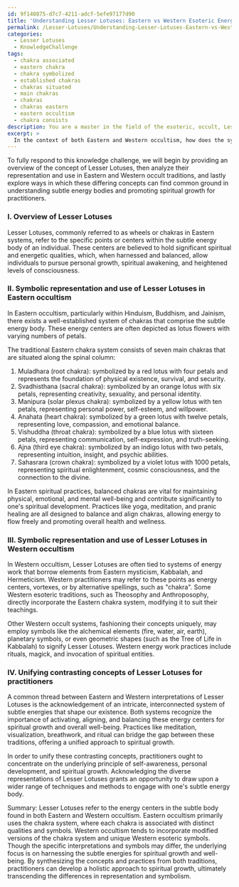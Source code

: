 ```yaml
---
id: 9f140875-d7c7-4211-adcf-5efe97177d90
title: 'Understanding Lesser Lotuses: Eastern vs Western Esoteric Energy Bodies'
permalink: /Lesser-Lotuses/Understanding-Lesser-Lotuses-Eastern-vs-Western-Esoteric-Energy-Bodies/
categories:
  - Lesser Lotuses
  - KnowledgeChallenge
tags:
  - chakra associated
  - eastern chakra
  - chakra symbolized
  - established chakras
  - chakras situated
  - main chakras
  - chakras
  - chakras eastern
  - eastern occultism
  - chakra consists
description: You are a master in the field of the esoteric, occult, Lesser Lotuses and Education. You are a writer of tests, challenges, books and deep knowledge on Lesser Lotuses for initiates and students to gain deep insights and understanding from. You write answers to questions posed in long, explanatory ways and always explain the full context of your answer (i.e., related concepts, formulas, examples, or history), as well as the step-by-step thinking process you take to answer the challenges. Be rigorous and thorough, and summarize the key themes, ideas, and conclusions at the end.
excerpt: > 
  In the context of both Eastern and Western occultism, how does the symbolic representation of Lesser Lotuses differ in their use and interpretation within specific spiritual practices, and how can these contrasting concepts be unified in the understanding of subtle energy bodies and spiritual growth for the practitioner?
---
```

To fully respond to this knowledge challenge, we will begin by providing an overview of the concept of Lesser Lotuses, then analyze their representation and use in Eastern and Western occult traditions, and lastly explore ways in which these differing concepts can find common ground in understanding subtle energy bodies and promoting spiritual growth for practitioners.

### I. Overview of Lesser Lotuses
Lesser Lotuses, commonly referred to as wheels or chakras in Eastern systems, refer to the specific points or centers within the subtle energy body of an individual. These centers are believed to hold significant spiritual and energetic qualities, which, when harnessed and balanced, allow individuals to pursue personal growth, spiritual awakening, and heightened levels of consciousness.

### II. Symbolic representation and use of Lesser Lotuses in Eastern occultism
In Eastern occultism, particularly within Hinduism, Buddhism, and Jainism, there exists a well-established system of chakras that comprise the subtle energy body. These energy centers are often depicted as lotus flowers with varying numbers of petals.

The traditional Eastern chakra system consists of seven main chakras that are situated along the spinal column:
1. Muladhara (root chakra): symbolized by a red lotus with four petals and represents the foundation of physical existence, survival, and security.
2. Svadhisthana (sacral chakra): symbolized by an orange lotus with six petals, representing creativity, sexuality, and personal identity.
3. Manipura (solar plexus chakra): symbolized by a yellow lotus with ten petals, representing personal power, self-esteem, and willpower.
4. Anahata (heart chakra): symbolized by a green lotus with twelve petals, representing love, compassion, and emotional balance.
5. Vishuddha (throat chakra): symbolized by a blue lotus with sixteen petals, representing communication, self-expression, and truth-seeking.
6. Ajna (third eye chakra): symbolized by an indigo lotus with two petals, representing intuition, insight, and psychic abilities.
7. Sahasrara (crown chakra): symbolized by a violet lotus with 1000 petals, representing spiritual enlightenment, cosmic consciousness, and the connection to the divine.

In Eastern spiritual practices, balanced chakras are vital for maintaining physical, emotional, and mental well-being and contribute significantly to one's spiritual development. Practices like yoga, meditation, and pranic healing are all designed to balance and align chakras, allowing energy to flow freely and promoting overall health and wellness.

### III. Symbolic representation and use of Lesser Lotuses in Western occultism
In Western occultism, Lesser Lotuses are often tied to systems of energy work that borrow elements from Eastern mysticism, Kabbalah, and Hermeticism. Western practitioners may refer to these points as energy centers, vortexes, or by alternative spellings, such as "chakra". Some Western esoteric traditions, such as Theosophy and Anthroposophy, directly incorporate the Eastern chakra system, modifying it to suit their teachings.

Other Western occult systems, fashioning their concepts uniquely, may employ symbols like the alchemical elements (fire, water, air, earth), planetary symbols, or even geometric shapes (such as the Tree of Life in Kabbalah) to signify Lesser Lotuses. Western energy work practices include rituals, magick, and invocation of spiritual entities.

### IV. Unifying contrasting concepts of Lesser Lotuses for practitioners
A common thread between Eastern and Western interpretations of Lesser Lotuses is the acknowledgement of an intricate, interconnected system of subtle energies that shape our existence. Both systems recognize the importance of activating, aligning, and balancing these energy centers for spiritual growth and overall well-being. Practices like meditation, visualization, breathwork, and ritual can bridge the gap between these traditions, offering a unified approach to spiritual growth.

In order to unify these contrasting concepts, practitioners ought to concentrate on the underlying principle of self-awareness, personal development, and spiritual growth. Acknowledging the diverse representations of Lesser Lotuses grants an opportunity to draw upon a wider range of techniques and methods to engage with one's subtle energy body.

Summary:
Lesser Lotuses refer to the energy centers in the subtle body found in both Eastern and Western occultism. Eastern occultism primarily uses the chakra system, where each chakra is associated with distinct qualities and symbols. Western occultism tends to incorporate modified versions of the chakra system and unique Western esoteric symbols. Though the specific interpretations and symbols may differ, the underlying focus is on harnessing the subtle energies for spiritual growth and well-being. By synthesizing the concepts and practices from both traditions, practitioners can develop a holistic approach to spiritual growth, ultimately transcending the differences in representation and symbolism.
